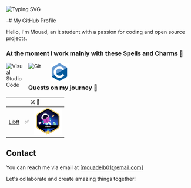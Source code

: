 <img src="https://readme-typing-svg.demolab.com?font=Press+Start+2P&pause=1000&color=07F700&background=000000&width=435&lines=Hello+World!" alt="Typing SVG" />
<br>


-# My GitHub Profile

Hello, I'm Mouad, an it student with a passion for coding and open source projects.



### At the moment I work mainly with these Spells and Charms 🔮
<img align="left" alt="Visual Studio Code" width="50px" src="https://cdn.jsdelivr.net/gh/devicons/devicon/icons/vscode/vscode-original.svg" style="padding-right:10px;" />
<img align="left" alt="Git" width="50px" src="https://cdn.jsdelivr.net/gh/devicons/devicon/icons/git/git-original.svg" style="padding-right:10px;" />
<img align="left" alt="C" width="50px" src="https://github.com/devicons/devicon/blob/master/icons/c/c-original.svg" style="padding-right:10px;" />
<br>
<br>

### Quests on my journey 📜
<table>
    <thead>
        <tr>
            <th colspan="3"> ⚔️ 🐉 </th> 
        </tr>
    </thead>
    <tbody>
         <tr>
            <td><a href="https://github.com/Mkfayoub/42-Libft">Libft</td>
            <td> ✅ </td>
            <td><a href="https://github.com/Mkfayoub/42-libft"><img src="https://github.com/Mkfayoub/42-libft/blob/main/libft-bonus.png" alt="libft" width="75"/></a></td>
        </tr>
</table>

## Contact

You can reach me via email at [mouadelb01@email.com]

Let's collaborate and create amazing things together!
